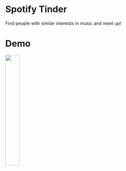 # Spotify Tinder

Find people with similar interests in music and meet up!

# Demo

<img src="https://github.com/grimmle/spotify-tinder/blob/main/demo.gif?raw=true" width=30% height=30%>

